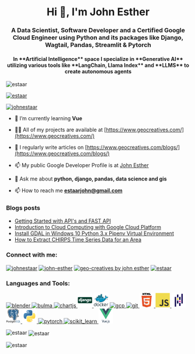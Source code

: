 <h1 align="center">Hi 👋, I'm John Esther</h1>
<h3 align="center">A Data Scientist, Software Developer and a Certified Google Cloud Engineer using Python and its packages like Django, Wagtail, Pandas, Streamlit & Pytorch</h3>
<h4 align="center">In **Artificial Intelligence** space I specialize in **Generative AI** utilizing various tools like **LangChain, Llama Index** and **LLMS** to create autonomous agents</h4>
<p align="left"> <img src="https://komarev.com/ghpvc/?username=estaar&label=Profile%20views&color=0e75b6&style=flat" alt="estaar" /> </p>

<p align="left"> <a href="https://github.com/ryo-ma/github-profile-trophy"><img src="https://github-profile-trophy.vercel.app/?username=estaar" alt="estaar" /></a> </p>

<p align="left"> <a href="https://twitter.com/johnestaar" target="blank"><img src="https://img.shields.io/twitter/follow/johnestaar?logo=twitter&style=for-the-badge" alt="johnestaar" /></a> </p>

- 🌱 I’m currently learning **Vue**

- 👨‍💻 All of my projects are available at [https://www.geocreatives.com/](https://www.geocreatives.com/)

- 📝 I regularly write articles on [https://www.geocreatives.com/blogs/](https://www.geocreatives.com/blogs/)

- 📫 My public Google Developer Profile is at [John Esther](https://partner.cloudskillsboost.google/public_profiles/9d2088d3-f9ab-48b4-8b9e-0f6e78f158d8)

- 💬 Ask me about **python, django, pandas, data science and gis**

- 📫 How to reach me **estaarjohn@gmail.com**



### Blogs posts
<!-- BLOG-POST-LIST:START -->
- [Getting Started with API&#39;s and FAST API](https://geocreatives.com/blogs/getting-started-with-apis-and-fast-api/)
- [Introduction to Cloud Computing with Google Cloud Platform](https://geocreatives.com/blogs/introduction-to-cloud-computing-with-google-cloud-platform/)
- [Install GDAL in Windows 10 Python 3.x Pipenv Virtual Environment](https://geocreatives.com/blogs/install-gdal-in-windows-10-python-3x-pipenv-virtual-environment/)
- [How to Extract CHIRPS Time Series Data for an Area](https://geocreatives.com/blogs/how-to-extract-chirps-time-series-data-for-an-area/)
<!-- BLOG-POST-LIST:END -->

<h3 align="left">Connect with me:</h3>
<p align="left">
<a href="https://twitter.com/johnestaar" target="blank"><img align="center" src="https://raw.githubusercontent.com/rahuldkjain/github-profile-readme-generator/master/src/images/icons/Social/twitter.svg" alt="johnestaar" height="30" width="40" /></a>
<a href="https://linkedin.com/in/john-esther" target="blank"><img align="center" src="https://raw.githubusercontent.com/rahuldkjain/github-profile-readme-generator/master/src/images/icons/Social/linked-in-alt.svg" alt="john-esther" height="30" width="40" /></a>
<a href="https://www.youtube.com/c/geo-creatives by john esther" target="blank"><img align="center" src="https://raw.githubusercontent.com/rahuldkjain/github-profile-readme-generator/master/src/images/icons/Social/youtube.svg" alt="geo-creatives by john esther" height="30" width="40" /></a>
<a href="https://www.hackerrank.com/estaar" target="blank"><img align="center" src="https://raw.githubusercontent.com/rahuldkjain/github-profile-readme-generator/master/src/images/icons/Social/hackerrank.svg" alt="estaar" height="30" width="40" /></a>
</p>

<h3 align="left">Languages and Tools:</h3>
<p align="left"> <a href="https://www.blender.org/" target="_blank" rel="noreferrer"> <img src="https://download.blender.org/branding/community/blender_community_badge_white.svg" alt="blender" width="40" height="40"/> </a> <a href="https://bulma.io/" target="_blank" rel="noreferrer"> <img src="https://raw.githubusercontent.com/gilbarbara/logos/804dc257b59e144eaca5bc6ffd16949752c6f789/logos/bulma.svg" alt="bulma" width="40" height="40"/> </a> <a href="https://www.chartjs.org" target="_blank" rel="noreferrer"> <img src="https://www.chartjs.org/media/logo-title.svg" alt="chartjs" width="40" height="40"/> </a> <a href="https://www.djangoproject.com/" target="_blank" rel="noreferrer"> <img src="https://raw.githubusercontent.com/devicons/devicon/master/icons/django/django-original.svg" alt="django" width="40" height="40"/> </a> <a href="https://www.docker.com/" target="_blank" rel="noreferrer"> <img src="https://raw.githubusercontent.com/devicons/devicon/master/icons/docker/docker-original-wordmark.svg" alt="docker" width="40" height="40"/> </a> <a href="https://cloud.google.com" target="_blank" rel="noreferrer"> <img src="https://www.vectorlogo.zone/logos/google_cloud/google_cloud-icon.svg" alt="gcp" width="40" height="40"/> </a> <a href="https://git-scm.com/" target="_blank" rel="noreferrer"> <img src="https://www.vectorlogo.zone/logos/git-scm/git-scm-icon.svg" alt="git" width="40" height="40"/> </a> <a href="https://www.w3.org/html/" target="_blank" rel="noreferrer"> <img src="https://raw.githubusercontent.com/devicons/devicon/master/icons/html5/html5-original-wordmark.svg" alt="html5" width="40" height="40"/> </a> <a href="https://developer.mozilla.org/en-US/docs/Web/JavaScript" target="_blank" rel="noreferrer"> <img src="https://raw.githubusercontent.com/devicons/devicon/master/icons/javascript/javascript-original.svg" alt="javascript" width="40" height="40"/> </a> <a href="https://pandas.pydata.org/" target="_blank" rel="noreferrer"> <img src="https://raw.githubusercontent.com/devicons/devicon/2ae2a900d2f041da66e950e4d48052658d850630/icons/pandas/pandas-original.svg" alt="pandas" width="40" height="40"/> </a> <a href="https://www.postgresql.org" target="_blank" rel="noreferrer"> <img src="https://raw.githubusercontent.com/devicons/devicon/master/icons/postgresql/postgresql-original-wordmark.svg" alt="postgresql" width="40" height="40"/> </a> <a href="https://www.python.org" target="_blank" rel="noreferrer"> <img src="https://raw.githubusercontent.com/devicons/devicon/master/icons/python/python-original.svg" alt="python" width="40" height="40"/> </a> <a href="https://pytorch.org/" target="_blank" rel="noreferrer"> <img src="https://www.vectorlogo.zone/logos/pytorch/pytorch-icon.svg" alt="pytorch" width="40" height="40"/> </a> <a href="https://scikit-learn.org/" target="_blank" rel="noreferrer"> <img src="https://upload.wikimedia.org/wikipedia/commons/0/05/Scikit_learn_logo_small.svg" alt="scikit_learn" width="40" height="40"/> </a> <a href="https://vuejs.org/" target="_blank" rel="noreferrer"> <img src="https://raw.githubusercontent.com/devicons/devicon/master/icons/vuejs/vuejs-original-wordmark.svg" alt="vuejs" width="40" height="40"/> </a> </p>

<p><img align="left" src="https://github-readme-stats.vercel.app/api/top-langs?username=estaar&show_icons=true&locale=en&layout=compact" alt="estaar" /></p>

<p>&nbsp;<img align="center" src="https://github-readme-stats.vercel.app/api?username=estaar&show_icons=true&locale=en" alt="estaar" /></p>

<p><img align="center" src="https://github-readme-streak-stats.herokuapp.com/?user=estaar&" alt="estaar" /></p>
